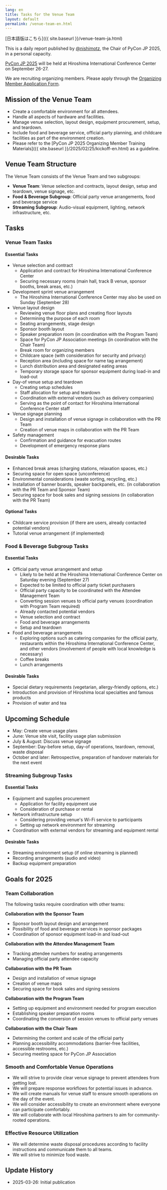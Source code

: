 ```yaml
---
lang: en
title: Tasks for the Venue Team
layout: default
permalink: /venue-team-en.html
---
```


[日本語版はこちら]({{ site.baseurl }}/venue-team-ja.html)

This is a daily report published by [@nishimotz](https://d.nishimotz.com/aboutme), the Chair of PyCon JP 2025, in a personal capacity.

[PyCon JP 2025](https://2025.pycon.jp/) will be held at Hiroshima International Conference Center on September 26-27.

We are recruiting organizing members. Please apply through the [Organizing Member Application Form](https://forms.gle/7irqYKhZVj7AY7LfA).

## Mission of the Venue Team

- Create a comfortable environment for all attendees.
- Handle all aspects of hardware and facilities.
- Manage venue selection, layout design, equipment procurement, setup, and teardown.
- Include food and beverage service, official party planning, and childcare facilities as part of the environment creation.
- Please refer to the [PyCon JP 2025 Organizing Member Training Materials]({{ site.baseurl }}/2025/02/25/kickoff-en.html) as a guideline.

## Venue Team Structure

The Venue Team consists of the Venue Team and two subgroups:

- **Venue Team**: Venue selection and contracts, layout design, setup and teardown, venue signage, etc.
- **Food & Beverage Subgroup**: Official party venue arrangements, food and beverage service
- **Streaming Subgroup**: Audio-visual equipment, lighting, network infrastructure, etc.

## Tasks

### Venue Team Tasks

#### Essential Tasks
- Venue selection and contract
  - Application and contract for Hiroshima International Conference Center
  - Securing necessary rooms (main hall, track B venue, sponsor booths, break areas, etc.)
- Development sprint venue arrangement
  - The Hiroshima International Conference Center may also be used on Sunday (September 28)
- Venue layout design
  - Reviewing venue floor plans and creating floor layouts
  - Determining the purpose of each room
  - Seating arrangements, stage design
  - Sponsor booth layout
  - Speaker preparation room (in coordination with the Program Team)
  - Space for PyCon JP Association meetings (in coordination with the Chair Team)
  - Break room for organizing members
  - Childcare space (with consideration for security and privacy)
  - Reception area (including space for name tag arrangement)
  - Lunch distribution area and designated eating areas
  - Temporary storage space for sponsor equipment during load-in and load-out
- Day-of venue setup and teardown
  - Creating setup schedules
  - Staff allocation for setup and teardown
  - Coordination with external vendors (such as delivery companies)
  - Serving as the point of contact for Hiroshima International Conference Center staff
- Venue signage planning
  - Design and installation of venue signage in collaboration with the PR Team
  - Creation of venue maps in collaboration with the PR Team
- Safety management
  - Confirmation and guidance for evacuation routes
  - Development of emergency response plans

#### Desirable Tasks
- Enhanced break areas (charging stations, relaxation spaces, etc.)
- Securing space for open space (unconference)
- Environmental considerations (waste sorting, recycling, etc.)
- Installation of banner boards, speaker backpanels, etc. (in collaboration with the PR Team and Sponsor Team)
- Securing space for book sales and signing sessions (in collaboration with the PR Team)

#### Optional Tasks
- Childcare service provision (if there are users, already contacted potential vendors)
- Tutorial venue arrangement (if implemented)

### Food & Beverage Subgroup Tasks

#### Essential Tasks
- Official party venue arrangement and setup
  - Likely to be held at the Hiroshima International Conference Center on Saturday evening (September 27)
  - Expected to be limited to official party ticket purchasers
  - Official party capacity to be coordinated with the Attendee Management Team
  - Converting session venues to official party venues (coordination with Program Team required)
  - Already contacted potential vendors
  - Venue selection and contract
  - Food and beverage arrangements
  - Setup and teardown
- Food and beverage arrangements
  - Exploring options such as catering companies for the official party, restaurants within the Hiroshima International Conference Center, and other vendors (involvement of people with local knowledge is necessary)
  - Coffee breaks
  - Lunch arrangements

#### Desirable Tasks
- Special dietary requirements (vegetarian, allergy-friendly options, etc.)
- Introduction and provision of Hiroshima local specialties and famous products
- Provision of water and tea

## Upcoming Schedule

- May: Create venue usage plans
- June: Venue site visit, facility usage plan submission
- July & August: Discuss venue signage
- September: Day-before setup, day-of operations, teardown, removal, waste disposal
- October and later: Retrospective, preparation of handover materials for the next event

### Streaming Subgroup Tasks

#### Essential Tasks
- Equipment and supplies procurement
  - Application for facility equipment use
  - Consideration of purchase or rental
- Network infrastructure setup
  - Considering providing venue's Wi-Fi service to participants
  - Setting up network environment for streaming
- Coordination with external vendors for streaming and equipment rental

#### Desirable Tasks
- Streaming environment setup (if online streaming is planned)
- Recording arrangements (audio and video)
- Backup equipment preparation

## Goals for 2025

### Team Collaboration

The following tasks require coordination with other teams:

**Collaboration with the Sponsor Team**
- Sponsor booth layout design and arrangement
- Possibility of food and beverage services in sponsor packages
- Coordination of sponsor equipment load-in and load-out

**Collaboration with the Attendee Management Team**
- Tracking attendee numbers for seating arrangements
- Managing official party attendee capacity

**Collaboration with the PR Team**
- Design and installation of venue signage
- Creation of venue maps
- Securing space for book sales and signing sessions

**Collaboration with the Program Team**
- Setting up equipment and environment needed for program execution
- Establishing speaker preparation rooms
- Coordinating the conversion of session venues to official party venues

**Collaboration with the Chair Team**
- Determining the content and scale of the official party
- Planning accessibility accommodations (barrier-free facilities, accessible restrooms, etc.)
- Securing meeting space for PyCon JP Association

### Smooth and Comfortable Venue Operations

- We will strive to provide clear venue signage to prevent attendees from getting lost.
- We will prepare response workflows for potential issues in advance.
- We will create manuals for venue staff to ensure smooth operations on the day of the event.
- We will consider accessibility to create an environment where everyone can participate comfortably.
- We will collaborate with local Hiroshima partners to aim for community-rooted operations.

### Effective Resource Utilization

- We will determine waste disposal procedures according to facility instructions and communicate them to all teams.
- We will strive to minimize food waste.

## Update History

- 2025-03-26: Initial publication
